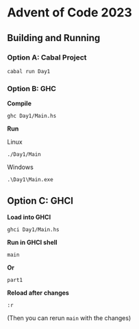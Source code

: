 # Advent of Code 2023

## Building and Running
### Option A: Cabal Project
```
cabal run Day1
```
### Option B: GHC
**Compile**
```
ghc Day1/Main.hs
```

**Run**

Linux
```
./Day1/Main
```

Windows
```
.\Day1\Main.exe
```
## Option C: GHCI
**Load into GHCI**
```
ghci Day1/Main.hs
```
**Run in GHCI shell**
```
main
```
**Or**
```
part1
```
**Reload after changes**
```
:r
```
(Then you can rerun `main` with the changes)
